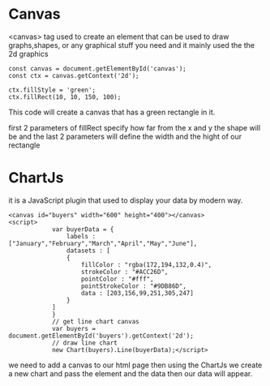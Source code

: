# Canvas

\<canvas> tag used to create an element that can be used to draw graphs,shapes, or any graphical stuff you need and it mainly used the the 2d graphics

```
const canvas = document.getElementById('canvas');
const ctx = canvas.getContext('2d');

ctx.fillStyle = 'green';
ctx.fillRect(10, 10, 150, 100);
```

This code will create a canvas that has a green rectangle in it.

first 2 parameters of fillRect specify how far from the x and y the shape will be and the last 2 parameters will define the width and the hight of our rectangle

# ChartJs

it is a JavaScript plugin that used to display your data by modern way.

```
<canvas id="buyers" width="600" height="400"></canvas>
<script>
            var buyerData = {
                labels : ["January","February","March","April","May","June"],
                datasets : [
                {
                    fillColor : "rgba(172,194,132,0.4)",
                    strokeColor : "#ACC26D",
                    pointColor : "#fff",
                    pointStrokeColor : "#9DB86D",
                    data : [203,156,99,251,305,247]
                }
            ]
            }
            // get line chart canvas
            var buyers = document.getElementById('buyers').getContext('2d');
            // draw line chart
            new Chart(buyers).Line(buyerData);</script>
```

we need to add a canvas to our html page then using the ChartJs we create a new chart and pass the element and the data then our data will appear.
